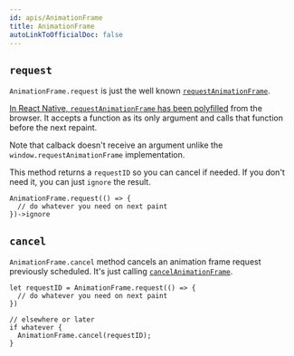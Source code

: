 ```yaml
---
id: apis/AnimationFrame
title: AnimationFrame
autoLinkToOfficialDoc: false
---
```


## `request`

`AnimationFrame.request` is just the well known
[`requestAnimationFrame`](https://developer.mozilla.org/en-US/docs/Web/API/window/requestAnimationFrame).

[In React Native, `requestAnimationFrame` has been polyfilled](https://reactnative.dev/docs/timers#timers)
from the browser. It accepts a function as its only argument and calls that
function before the next repaint.

Note that calback doesn't receive an argument unlike the
`window.requestAnimationFrame` implementation.

This method returns a `requestID` so you can cancel if needed. If you don't need
it, you can just `ignore` the result.

```rescript
AnimationFrame.request(() => {
  // do whatever you need on next paint
})->ignore
```

## `cancel`

`AnimationFrame.cancel` method cancels an animation frame request previously
scheduled. It's just calling
[`cancelAnimationFrame`](https://developer.mozilla.org/en-US/docs/Web/API/window/cancelAnimationFrame).

```rescript
let requestID = AnimationFrame.request(() => {
  // do whatever you need on next paint
})

// elsewhere or later
if whatever {
  AnimationFrame.cancel(requestID);
}
```
